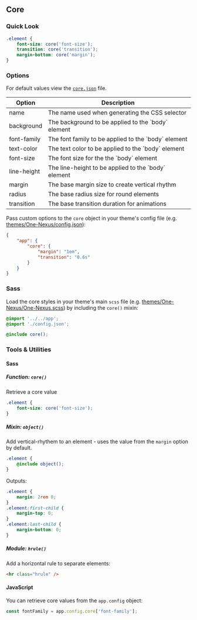 ## Core

### Quick Look

```scss
.element {
    font-size: core('font-size');
    transition: core('transition');
    margin-bottom: core('margin');
}
```

### Options

For default values view the [`core.json`](core.json) file.

<table class="table">
    <thead>
        <tr>
            <th>Option</th>
            <th>Description</th>
        </tr>
    </thead>
    <tbody>
        <tr>
            <td>name</td>
            <td>The name used when generating the CSS selector</td>
        </tr>
        <tr>
            <td>background</td>
            <td>The background to be applied to the `body` element</td>
        </tr>
        <tr>
            <td>font-family</td>
            <td>The font family to be applied to the `body` element</td>
        </tr>
        <tr>
            <td>text-color</td>
            <td>The text color to be applied to the `body` element</td>
        </tr>
        <tr>
            <td>font-size</td>
            <td>The font size for the the `body` element</td>
        </tr>
        <tr>
            <td>line-height</td>
            <td>The line-height to be applied to the `body` element</td>
        </tr>
        <tr>
            <td>margin</td>
            <td>The base margin size to create vertical rhythm</td>
        </tr>
        <tr>
            <td>radius</td>
            <td>The base radius size for round elements</td>
        </tr>
        <tr>
            <td>transition</td>
            <td>The base transition duration for animations</td>
        </tr>
    </tbody>
</table>

Pass custom options to the `core` object in your theme's config file (e.g. [themes/One-Nexus/config.json](../../../themes/One-Nexus/config.json)):

```json
{
    "app": {
        "core": {
            "margin": "1em",
            "transition": "0.6s"
        }
    }
}
```

### Sass

Load the core styles in your theme's main `scss` file (e.g. [themes/One-Nexus/One-Nexus.scss](../../../themes/One-Nexus/One-Nexus.scss)) by including the `core()` mixin:

```scss
@import '../../app';
@import './config.json';

@include core();
```

### Tools & Utilities

#### Sass

##### Function: `core()`

Retrieve a core value

```scss
.element {
    font-size: core('font-size');
}
```

##### Mixin: `object()`

Add vertical-rhythem to an element - uses the value from the `margin` option by default.

```scss
.element {
    @include object();
}
```

Outputs:

```css
.element {
    margin: 2rem 0;
}
.element:first-child {
    margin-top: 0;
}
.element:last-child {
    margin-bottom: 0;
}
```

##### Module: `hrule()`

Add a horizontal rule to separate elements:

```html
<hr class="hrule" />
```

#### JavaScript

You can retrieve core values from the `app.config` object:

```js
const fontFamily = app.config.core['font-family'];
```